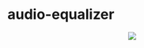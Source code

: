 # audio-equalizer
<p align="center">
  <img  src="https://user-images.githubusercontent.com/48100957/58047896-a1ddaf80-7b49-11e9-8de4-d704de476037.png">
</p>
